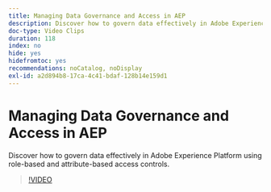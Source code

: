 ```yaml
---
title: Managing Data Governance and Access in AEP
description: Discover how to govern data effectively in Adobe Experience Platform using role-based and attribute-based access controls.
doc-type: Video Clips
duration: 118
index: no
hide: yes
hidefromtoc: yes
recommendations: noCatalog, noDisplay
exl-id: a2d894b8-17ca-4c41-bdaf-128b14e159d1
---
```

# Managing Data Governance and Access in AEP

Discover how to govern data effectively in Adobe Experience Platform using role-based and attribute-based access controls.

<!-- 62_S601_3442532_118_managing-data-governance-and-access-in-aep -->
>[!VIDEO](https://video.tv.adobe.com/v/3458316/?learn=on&enablevpops=true)

